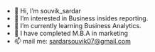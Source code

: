 - 👋 Hi, I’m souvik_sardar
- 👀 I’m interested in Business insides reporting.
- 🌱 I’m currently learning Business Analytics.
- 💞️ I have completed M.B.A in marketing 
- 📫 mail me: sardarsouvik07@gmail.com

<!---
souvikwiz/souvikwiz is a ✨ special ✨ repository because its `README.md` (this file) appears on your GitHub profile.
You can click the Preview link to take a look at your changes.
--->
